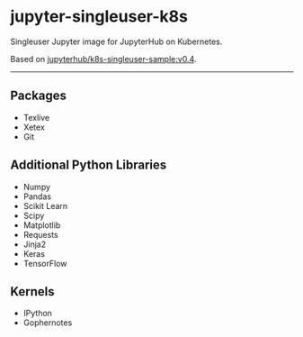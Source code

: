 jupyter-singleuser-k8s
======================

Singleuser Jupyter image for JupyterHub on Kubernetes.

Based on [jupyterhub/k8s-singleuser-sample:v0.4](https://hub.docker.com/r/jupyterhub/k8s-singleuser-sample).

----

## Packages

- Texlive
- Xetex
- Git


## Additional Python Libraries

- Numpy
- Pandas
- Scikit Learn
- Scipy
- Matplotlib
- Requests
- Jinja2
- Keras
- TensorFlow


## Kernels

- IPython
- Gophernotes
